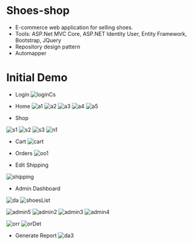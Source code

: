 # Shoes-shop
- E-commerce web application for selling shoes. 
- Tools: ASP.Net MVC Core, ASP.NET Identity User, Entity Framework, Bootstrap, JQuery
- Repository design pattern
- Automapper
# Initial Demo 
- Login
![loginCs](https://user-images.githubusercontent.com/57669085/200456399-5af2456d-7ac5-45e9-9574-e405c19dc29f.PNG)
- Home
![a1](https://user-images.githubusercontent.com/57669085/202046093-24e44e7f-4466-46b6-9ba9-976d4ba45719.PNG)
![a2](https://user-images.githubusercontent.com/57669085/202046104-78065abd-1704-42de-8999-948ee4af03a0.PNG)
![a3](https://user-images.githubusercontent.com/57669085/202047331-a44de123-3a72-4a0e-b9d4-876f762d9b8e.PNG)
![a4](https://user-images.githubusercontent.com/57669085/202047342-e47b3863-9fa2-48f4-9e40-1fae2dd1ab7c.PNG)
![a5](https://user-images.githubusercontent.com/57669085/202047353-3a91a2de-5c81-4db9-8767-cf06ec25200f.PNG)


- Shop

![s1](https://user-images.githubusercontent.com/57669085/202047463-7ca6e042-1dd6-4f5f-953e-081d2c620303.PNG)
![s2](https://user-images.githubusercontent.com/57669085/202047473-88eafd22-0fab-4ce3-8111-5308c626d7d0.PNG)
![s3](https://user-images.githubusercontent.com/57669085/202047483-6bcc8814-917e-488f-a194-bddf8ee28c77.PNG)
![n1](https://user-images.githubusercontent.com/57669085/202049554-9a1d3522-f671-4ec1-8e19-4ec2302d0a81.PNG)


- Cart
![cart](https://user-images.githubusercontent.com/57669085/199249731-670c7c4e-9414-4585-9764-608aac1f5c45.PNG)

- Orders
![oo1](https://user-images.githubusercontent.com/57669085/202047393-dd70d419-3287-43f2-ae3a-dd931f6d42ca.PNG)

- Edit Shipping 

![shipping](https://user-images.githubusercontent.com/57669085/200456690-64ec7855-8df5-443e-9f45-05a0582a81e2.PNG)
- Admin Dashboard

![da](https://user-images.githubusercontent.com/57669085/201336568-99516ac3-e426-44a9-9c77-88dbf722fe97.PNG)
![shoesList](https://user-images.githubusercontent.com/57669085/201336616-8b502471-646b-4918-9318-91d67ace4d38.PNG)


![admin5](https://user-images.githubusercontent.com/57669085/200457285-b951f683-0452-46f7-b716-86f27a87d6ad.PNG)
![admin2](https://user-images.githubusercontent.com/57669085/200457293-52b607c9-8ec9-4529-bffd-485d59548b8e.PNG)
![admin3](https://user-images.githubusercontent.com/57669085/200457297-719346c6-a543-4c29-829e-e4a0386ca26a.PNG)
![admin4](https://user-images.githubusercontent.com/57669085/200457301-4cde0af6-2a49-40b4-81a3-a2ce1eba7464.PNG)

![orr](https://user-images.githubusercontent.com/57669085/201336793-8439c00e-5cb1-4074-b2be-72376d4a3df5.PNG)
![orDet](https://user-images.githubusercontent.com/57669085/201336851-869eaeac-fb2d-497d-80f9-d81dc8fc68bd.PNG)
- Generate Report
![da3](https://user-images.githubusercontent.com/57669085/202050096-248fbe8e-2294-4703-b21b-9a9b645f3a20.PNG)
